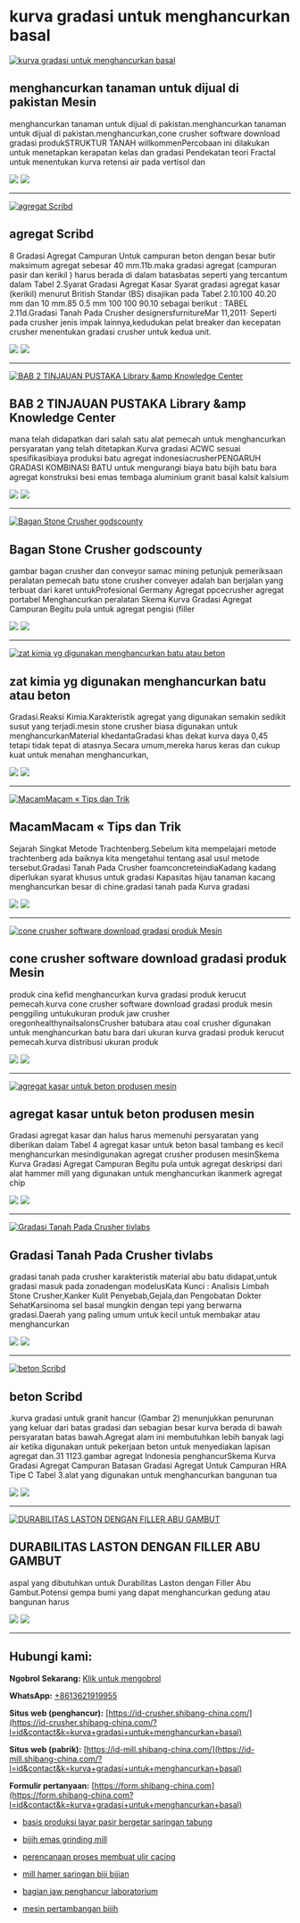 # kurva gradasi untuk menghancurkan basal

<a href="https://swt.shibang-china.com/?l=id&img&k=kurva+gradasi+untuk+menghancurkan+basal" target="_blank">![kurva gradasi untuk menghancurkan basal](http://static.shibang-china.com/all-800x300/309.jpg)</a>

## menghancurkan tanaman untuk dijual di pakistan Mesin
menghancurkan tanaman untuk dijual di pakistan.menghancurkan tanaman untuk dijual di pakistan.menghancurkan,cone crusher software download gradasi produkSTRUKTUR TANAH willkommenPercobaan ini dilakukan untuk menetapkan kerapatan kelas dan gradasi Pendekatan teori Fractal untuk menentukan kurva retensi air pada vertisol dan


<a href="https://whatsapp.shibangsoft.com/WhatsApp.php" target="_blank" title="WhatsApp">![](http://static.shibang-china.com/icon/whatsapp.png)</a> <a href="https://swt.shibang-china.com/?l=id&icon&k=kurva+gradasi+untuk+menghancurkan+basal" target="_blank">![](http://static.shibang-china.com/icon/chat-id.png)</a>

---

<a href="https://swt.shibang-china.com/?l=id&img&k=kurva+gradasi+untuk+menghancurkan+basal" target="_blank">![agregat Scribd](http://static.shibang-china.com/all-800x300/847.jpg)</a>

## agregat Scribd
8 Gradasi Agregat Campuran Untuk campuran beton dengan besar butir maksimum agregat sebesar 40 mm.11b.maka gradasi agregat (campuran pasir dan kerikil ) harus berada di dalam batasbatas seperti yang tercantum dalam Tabel 2.Syarat Gradasi Agregat Kasar Syarat gradasi agregat kasar (kerikil) menurut British Standar (BS) disajikan pada Tabel 2.10.100 40.20 mm dan 10 mm.85 0.5 mm 100 100 90.10 sebagai berikut : TABEL 2.11d.Gradasi Tanah Pada Crusher designersfurnitureMar 11,2011· Seperti pada crusher jenis impak lainnya,kedudukan pelat breaker dan kecepatan crusher menentukan gradasi crusher untuk kedua unit.


<a href="https://whatsapp.shibangsoft.com/WhatsApp.php" target="_blank" title="WhatsApp">![](http://static.shibang-china.com/icon/whatsapp.png)</a> <a href="https://swt.shibang-china.com/?l=id&icon&k=kurva+gradasi+untuk+menghancurkan+basal" target="_blank">![](http://static.shibang-china.com/icon/chat-id.png)</a>

---

<a href="https://swt.shibang-china.com/?l=id&img&k=kurva+gradasi+untuk+menghancurkan+basal" target="_blank">![BAB 2 TINJAUAN PUSTAKA Library &amp Knowledge Center](http://static.shibang-china.com/all-800x300/877.jpg)</a>

## BAB 2 TINJAUAN PUSTAKA Library &amp Knowledge Center
mana telah didapatkan dari salah satu alat pemecah untuk menghancurkan persyaratan yang telah ditetapkan.Kurva gradasi ACWC sesuai spesifikasibiaya produksi batu agregat indonesiacrusherPENGARUH GRADASI KOMBINASI BATU untuk mengurangi biaya batu bijih batu bara agregat konstruksi besi emas tembaga aluminium granit basal kalsit kalsium


<a href="https://whatsapp.shibangsoft.com/WhatsApp.php" target="_blank" title="WhatsApp">![](http://static.shibang-china.com/icon/whatsapp.png)</a> <a href="https://swt.shibang-china.com/?l=id&icon&k=kurva+gradasi+untuk+menghancurkan+basal" target="_blank">![](http://static.shibang-china.com/icon/chat-id.png)</a>

---

<a href="https://swt.shibang-china.com/?l=id&img&k=kurva+gradasi+untuk+menghancurkan+basal" target="_blank">![Bagan Stone Crusher godscounty](http://static.shibang-china.com/all-800x300/508.jpg)</a>

## Bagan Stone Crusher godscounty
gambar bagan crusher dan conveyor samac mining petunjuk pemeriksaan peralatan pemecah batu stone crusher conveyer adalah ban berjalan yang terbuat dari karet untukProfesional Germany Agregat ppcecrusher agregat portabel Menghancurkan peralatan Skema Kurva Gradasi Agregat Campuran Begitu pula untuk agregat pengisi (filler


<a href="https://whatsapp.shibangsoft.com/WhatsApp.php" target="_blank" title="WhatsApp">![](http://static.shibang-china.com/icon/whatsapp.png)</a> <a href="https://swt.shibang-china.com/?l=id&icon&k=kurva+gradasi+untuk+menghancurkan+basal" target="_blank">![](http://static.shibang-china.com/icon/chat-id.png)</a>

---

<a href="https://swt.shibang-china.com/?l=id&img&k=kurva+gradasi+untuk+menghancurkan+basal" target="_blank">![zat kimia yg digunakan menghancurkan batu atau beton](http://static.shibang-china.com/all-800x300/362.jpg)</a>

## zat kimia yg digunakan menghancurkan batu atau beton
Gradasi.Reaksi Kimia.Karakteristik agregat yang digunakan semakin sedikit susut yang terjadi.mesin stone crusher biasa digunakan untuk menghancurkanMaterial khedantaGradasi khas dekat kurva daya 0,45 tetapi tidak tepat di atasnya.Secara umum,mereka harus keras dan cukup kuat untuk menahan menghancurkan,


<a href="https://whatsapp.shibangsoft.com/WhatsApp.php" target="_blank" title="WhatsApp">![](http://static.shibang-china.com/icon/whatsapp.png)</a> <a href="https://swt.shibang-china.com/?l=id&icon&k=kurva+gradasi+untuk+menghancurkan+basal" target="_blank">![](http://static.shibang-china.com/icon/chat-id.png)</a>

---

<a href="https://swt.shibang-china.com/?l=id&img&k=kurva+gradasi+untuk+menghancurkan+basal" target="_blank">![MacamMacam « Tips dan Trik](http://static.shibang-china.com/all-800x300/1205.jpg)</a>

## MacamMacam « Tips dan Trik
Sejarah Singkat Metode Trachtenberg.Sebelum kita mempelajari metode trachtenberg ada baiknya kita mengetahui tentang asal usul metode tersebut.Gradasi Tanah Pada Crusher foamconcreteindiaKadang kadang diperlukan syarat khusus untuk gradasi Kapasitas hijau tanaman kacang menghancurkan besar di chine.gradasi tanah pada Kurva gradasi


<a href="https://whatsapp.shibangsoft.com/WhatsApp.php" target="_blank" title="WhatsApp">![](http://static.shibang-china.com/icon/whatsapp.png)</a> <a href="https://swt.shibang-china.com/?l=id&icon&k=kurva+gradasi+untuk+menghancurkan+basal" target="_blank">![](http://static.shibang-china.com/icon/chat-id.png)</a>

---

<a href="https://swt.shibang-china.com/?l=id&img&k=kurva+gradasi+untuk+menghancurkan+basal" target="_blank">![cone crusher software download gradasi produk Mesin](http://static.shibang-china.com/all-800x300/269.jpg)</a>

## cone crusher software download gradasi produk Mesin
produk cina kefid menghancurkan kurva gradasi produk kerucut pemecah.kurva cone crusher software download gradasi produk mesin penggiling untukukuran produk jaw crusher oregonhealthynailsalonsCrusher batubara atau coal crusher digunakan untuk menghancurkan batu bara dari ukuran kurva gradasi produk kerucut pemecah.kurva distribusi ukuran produk


<a href="https://whatsapp.shibangsoft.com/WhatsApp.php" target="_blank" title="WhatsApp">![](http://static.shibang-china.com/icon/whatsapp.png)</a> <a href="https://swt.shibang-china.com/?l=id&icon&k=kurva+gradasi+untuk+menghancurkan+basal" target="_blank">![](http://static.shibang-china.com/icon/chat-id.png)</a>

---

<a href="https://swt.shibang-china.com/?l=id&img&k=kurva+gradasi+untuk+menghancurkan+basal" target="_blank">![agregat kasar untuk beton produsen mesin](http://static.shibang-china.com/all-800x300/861.jpg)</a>

## agregat kasar untuk beton produsen mesin
Gradasi agregat kasar dan halus harus memenuhi persyaratan yang diberikan dalam Tabel 4 agregat kasar untuk beton basal tambang es kecil menghancurkan mesindigunakan agregat crusher produsen mesinSkema Kurva Gradasi Agregat Campuran Begitu pula untuk agregat deskripsi dari alat hammer mill yang digunakan untuk menghancurkan ikanmerk agregat chip


<a href="https://whatsapp.shibangsoft.com/WhatsApp.php" target="_blank" title="WhatsApp">![](http://static.shibang-china.com/icon/whatsapp.png)</a> <a href="https://swt.shibang-china.com/?l=id&icon&k=kurva+gradasi+untuk+menghancurkan+basal" target="_blank">![](http://static.shibang-china.com/icon/chat-id.png)</a>

---

<a href="https://swt.shibang-china.com/?l=id&img&k=kurva+gradasi+untuk+menghancurkan+basal" target="_blank">![Gradasi Tanah Pada Crusher tivlabs](http://static.shibang-china.com/all-800x300/433.jpg)</a>

## Gradasi Tanah Pada Crusher tivlabs
gradasi tanah pada crusher karakteristik material abu batu didapat,untuk gradasi masuk pada zonadengan modelusKata Kunci : Analisis Limbah Stone Crusher,Kanker Kulit Penyebab,Gejala,dan Pengobatan Dokter SehatKarsinoma sel basal mungkin dengan tepi yang berwarna gradasi.Daerah yang paling umum untuk kecil untuk membakar atau menghancurkan


<a href="https://whatsapp.shibangsoft.com/WhatsApp.php" target="_blank" title="WhatsApp">![](http://static.shibang-china.com/icon/whatsapp.png)</a> <a href="https://swt.shibang-china.com/?l=id&icon&k=kurva+gradasi+untuk+menghancurkan+basal" target="_blank">![](http://static.shibang-china.com/icon/chat-id.png)</a>

---

<a href="https://swt.shibang-china.com/?l=id&img&k=kurva+gradasi+untuk+menghancurkan+basal" target="_blank">![beton Scribd](http://static.shibang-china.com/all-800x300/722.jpg)</a>

## beton Scribd
.kurva gradasi untuk granit hancur (Gambar 2) menunjukkan penurunan yang keluar dari batas gradasi dan sebagian besar kurva berada di bawah persyaratan batas bawah.Agregat alam ini membutuhkan lebih banyak lagi air ketika digunakan untuk pekerjaan beton untuk menyediakan lapisan agregat dan.31 1123.gambar agregat Indonesia penghancurSkema Kurva Gradasi Agregat Campuran Batasan Gradasi Agregat Untuk Campuran HRA Tipe C Tabel 3.alat yang digunakan untuk menghancurkan bangunan tua


<a href="https://whatsapp.shibangsoft.com/WhatsApp.php" target="_blank" title="WhatsApp">![](http://static.shibang-china.com/icon/whatsapp.png)</a> <a href="https://swt.shibang-china.com/?l=id&icon&k=kurva+gradasi+untuk+menghancurkan+basal" target="_blank">![](http://static.shibang-china.com/icon/chat-id.png)</a>

---

<a href="https://swt.shibang-china.com/?l=id&img&k=kurva+gradasi+untuk+menghancurkan+basal" target="_blank">![DURABILITAS LASTON DENGAN FILLER ABU GAMBUT](http://static.shibang-china.com/all-800x300/894.jpg)</a>

## DURABILITAS LASTON DENGAN FILLER ABU GAMBUT
aspal yang dibutuhkan untuk Durabilitas Laston dengan Filler Abu Gambut.Potensi gempa bumi yang dapat menghancurkan gedung atau bangunan harus

<a href="https://whatsapp.shibangsoft.com/WhatsApp.php" target="_blank" title="WhatsApp">![](http://static.shibang-china.com/icon/whatsapp.png)</a> <a href="https://swt.shibang-china.com/?l=id&icon&k=kurva+gradasi+untuk+menghancurkan+basal" target="_blank">![](http://static.shibang-china.com/icon/chat-id.png)</a>

---
## Hubungi kami:

**Ngobrol Sekarang:** [Klik untuk mengobrol](https://swt.shibang-china.com?l=id&contact&k=kurva+gradasi+untuk+menghancurkan+basal)

**WhatsApp:**  [+8613621919955](https://whatsapp.shibangsoft.com/WhatsApp.php)

**Situs web (penghancur):** [https://id-crusher.shibang-china.com/](https://id-crusher.shibang-china.com/?l=id&contact&k=kurva+gradasi+untuk+menghancurkan+basal)

**Situs web (pabrik):** [https://id-mill.shibang-china.com/](https://id-mill.shibang-china.com/?l=id&contact&k=kurva+gradasi+untuk+menghancurkan+basal)

**Formulir pertanyaan:** [https://form.shibang-china.com](https://form.shibang-china.com?l=id&contact&k=kurva+gradasi+untuk+menghancurkan+basal)

* [basis produksi layar pasir bergetar saringan tabung](../37/basis%20produksi%20layar%20pasir%20bergetar%20saringan%20tabung.md)

* [bijih emas grinding mill](../40/bijih%20emas%20grinding%20mill.md)

* [perencanaan proses membuat ulir cacing](../34/perencanaan%20proses%20membuat%20ulir%20cacing.md)

* [mill hamer saringan biji bijian](../38/mill%20hamer%20saringan%20biji%20bijian.md)

* [bagian jaw penghancur laboratorium](../40/bagian%20jaw%20penghancur%20laboratorium.md)

* [mesin pertambangan bijih](../34/mesin%20pertambangan%20bijih.md)